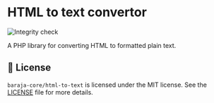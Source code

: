 HTML to text convertor
======================

![Integrity check](https://github.com/baraja-core/html-to-text/workflows/Integrity%20check/badge.svg)

A PHP library for converting HTML to formatted plain text.

📄 License
-----------

`baraja-core/html-to-text` is licensed under the MIT license. See the [LICENSE](https://github.com/baraja-core/html-to-text/blob/master/LICENSE) file for more details.
